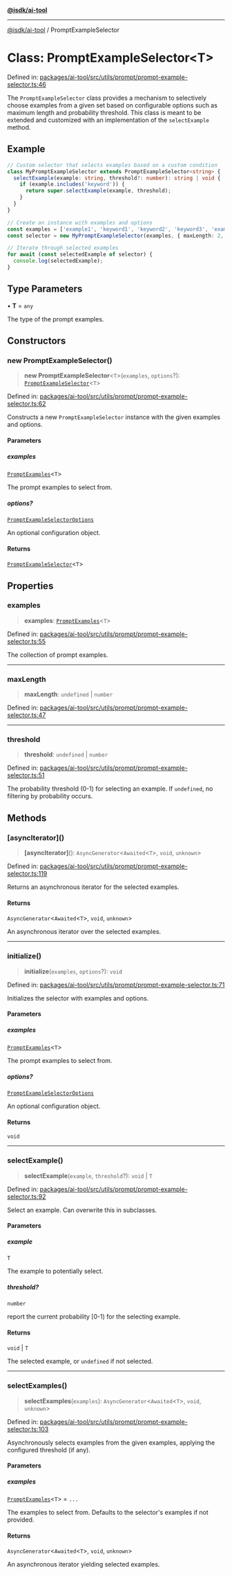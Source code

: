 [**@isdk/ai-tool**](../README.md)

***

[@isdk/ai-tool](../globals.md) / PromptExampleSelector

# Class: PromptExampleSelector\<T\>

Defined in: [packages/ai-tool/src/utils/prompt/prompt-example-selector.ts:46](https://github.com/isdk/ai-tool.js/blob/62dd65284e1c50d2e8546a14ae292154369bdb2c/src/utils/prompt/prompt-example-selector.ts#L46)

The `PromptExampleSelector` class provides a mechanism to selectively choose examples from a given set based on
configurable options such as maximum length and probability threshold. This class is meant to be extended and customized
with an implementation of the `selectExample` method.

## Example

```ts
// Custom selector that selects examples based on a custom condition
class MyPromptExampleSelector extends PromptExampleSelector<string> {
  selectExample(example: string, threshold?: number): string | void {
    if (example.includes('keyword')) {
      return super.selectExample(example, threshold);
    }
  }
}

// Create an instance with examples and options
const examples = ['example1', 'keyword1', 'keyword2', 'keyword3', 'example2', 'keyword4'];
const selector = new MyPromptExampleSelector(examples, { maxLength: 2, threshold: 0.8 });

// Iterate through selected examples
for await (const selectedExample of selector) {
  console.log(selectedExample);
}
```

## Type Parameters

• **T** = `any`

The type of the prompt examples.

## Constructors

### new PromptExampleSelector()

> **new PromptExampleSelector**\<`T`\>(`examples`, `options`?): [`PromptExampleSelector`](PromptExampleSelector.md)\<`T`\>

Defined in: [packages/ai-tool/src/utils/prompt/prompt-example-selector.ts:62](https://github.com/isdk/ai-tool.js/blob/62dd65284e1c50d2e8546a14ae292154369bdb2c/src/utils/prompt/prompt-example-selector.ts#L62)

Constructs a new `PromptExampleSelector` instance with the given examples and options.

#### Parameters

##### examples

[`PromptExamples`](../type-aliases/PromptExamples.md)\<`T`\>

The prompt examples to select from.

##### options?

[`PromptExampleSelectorOptions`](../interfaces/PromptExampleSelectorOptions.md)

An optional configuration object.

#### Returns

[`PromptExampleSelector`](PromptExampleSelector.md)\<`T`\>

## Properties

### examples

> **examples**: [`PromptExamples`](../type-aliases/PromptExamples.md)\<`T`\>

Defined in: [packages/ai-tool/src/utils/prompt/prompt-example-selector.ts:55](https://github.com/isdk/ai-tool.js/blob/62dd65284e1c50d2e8546a14ae292154369bdb2c/src/utils/prompt/prompt-example-selector.ts#L55)

The collection of prompt examples.

***

### maxLength

> **maxLength**: `undefined` \| `number`

Defined in: [packages/ai-tool/src/utils/prompt/prompt-example-selector.ts:47](https://github.com/isdk/ai-tool.js/blob/62dd65284e1c50d2e8546a14ae292154369bdb2c/src/utils/prompt/prompt-example-selector.ts#L47)

***

### threshold

> **threshold**: `undefined` \| `number`

Defined in: [packages/ai-tool/src/utils/prompt/prompt-example-selector.ts:51](https://github.com/isdk/ai-tool.js/blob/62dd65284e1c50d2e8546a14ae292154369bdb2c/src/utils/prompt/prompt-example-selector.ts#L51)

The probability threshold (0-1) for selecting an example. If `undefined`, no filtering by probability occurs.

## Methods

### \[asyncIterator\]()

> **\[asyncIterator\]**(): `AsyncGenerator`\<`Awaited`\<`T`\>, `void`, `unknown`\>

Defined in: [packages/ai-tool/src/utils/prompt/prompt-example-selector.ts:119](https://github.com/isdk/ai-tool.js/blob/62dd65284e1c50d2e8546a14ae292154369bdb2c/src/utils/prompt/prompt-example-selector.ts#L119)

Returns an asynchronous iterator for the selected examples.

#### Returns

`AsyncGenerator`\<`Awaited`\<`T`\>, `void`, `unknown`\>

An asynchronous iterator over the selected examples.

***

### initialize()

> **initialize**(`examples`, `options`?): `void`

Defined in: [packages/ai-tool/src/utils/prompt/prompt-example-selector.ts:71](https://github.com/isdk/ai-tool.js/blob/62dd65284e1c50d2e8546a14ae292154369bdb2c/src/utils/prompt/prompt-example-selector.ts#L71)

Initializes the selector with examples and options.

#### Parameters

##### examples

[`PromptExamples`](../type-aliases/PromptExamples.md)\<`T`\>

The prompt examples to select from.

##### options?

[`PromptExampleSelectorOptions`](../interfaces/PromptExampleSelectorOptions.md)

An optional configuration object.

#### Returns

`void`

***

### selectExample()

> **selectExample**(`example`, `threshold`?): `void` \| `T`

Defined in: [packages/ai-tool/src/utils/prompt/prompt-example-selector.ts:92](https://github.com/isdk/ai-tool.js/blob/62dd65284e1c50d2e8546a14ae292154369bdb2c/src/utils/prompt/prompt-example-selector.ts#L92)

Select an example. Can overwrite this in subclasses.

#### Parameters

##### example

`T`

The example to potentially select.

##### threshold?

`number`

report the current probability [0-1) for the selecting example.

#### Returns

`void` \| `T`

The selected example, or `undefined` if not selected.

***

### selectExamples()

> **selectExamples**(`examples`): `AsyncGenerator`\<`Awaited`\<`T`\>, `void`, `unknown`\>

Defined in: [packages/ai-tool/src/utils/prompt/prompt-example-selector.ts:103](https://github.com/isdk/ai-tool.js/blob/62dd65284e1c50d2e8546a14ae292154369bdb2c/src/utils/prompt/prompt-example-selector.ts#L103)

Asynchronously selects examples from the given examples, applying the configured threshold (if any).

#### Parameters

##### examples

[`PromptExamples`](../type-aliases/PromptExamples.md)\<`T`\> = `...`

The examples to select from. Defaults to the selector's examples if not provided.

#### Returns

`AsyncGenerator`\<`Awaited`\<`T`\>, `void`, `unknown`\>

An asynchronous iterator yielding selected examples.

